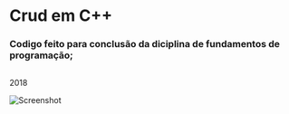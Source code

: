 # Crud em C++
### Codigo feito para conclusão da diciplina de fundamentos de programação;
##
2018

![Screenshot](https://i.imgur.com/lsYpfuB.jpg)
